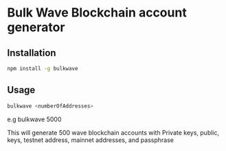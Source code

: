 # Bulk Wave Blockchain account generator

## Installation

```bash
npm install -g bulkwave
```

## Usage

```bash
bulkwave <numberOfAddresses>
```

e.g bulkwave 5000

This will generate 500 wave blockchain accounts with Private keys, public, keys, testnet address, mainnet addresses, and passphrase